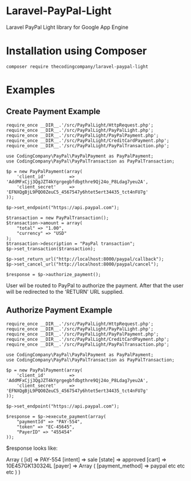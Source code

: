 # Laravel-PayPal-Light
Laravel PayPal Light library for Google App Engine

# Installation using Composer

```
composer require thecodingcompany/laravel-paypal-light
```

# Examples

## Create Payment Example
```
require_once __DIR__.'/src/PayPalLight/HttpRequest.php';
require_once __DIR__.'/src/PayPalLight/PayPalLight.php';
require_once __DIR__.'/src/PayPalLight/PayPalPayment.php';
require_once __DIR__.'/src/PayPalLight/CreditCardPayment.php';
require_once __DIR__.'/src/PayPalLight/PayPalTransaction.php';

use CodingCompany\PayPal\PayPalPayment as PayPalPayment;
use CodingCompany\PayPal\PayPalTransaction as PayPalTransaction;

$p = new PayPalPayment(array(
    'client_id'         => 'AddMFxCjj3QgJZT4kYgrgegbfdbgthre9Qj24o_P8Ldag7yeu2A',
    'client_secret'     => 'EFNXQgBjL9PQO0ZeuC5_4567547y6htet5ert34435_tct4nFU7g'
));

$p->set_endpoint("https://api.paypal.com");

$transaction = new PayPalTransaction();
$transaction->amount = array(
    "total" => "1.00",
    "currency" => "USD"
);
$transaction->description = "PayPal transaction";
$p->set_transaction($transaction);

$p->set_return_url("http://localhost:8000/paypal/callback");
$p->set_cancel_url("http://localhost:8000/paypal/cancel");

$response = $p->authorize_payment();
```
User wil be routed to PayPal to authorize the payment. After that the user will be redirected to the 'RETURN' URL supplied.

## Authorize Payment Example
```
require_once __DIR__.'/src/PayPalLight/HttpRequest.php';
require_once __DIR__.'/src/PayPalLight/PayPalLight.php';
require_once __DIR__.'/src/PayPalLight/PayPalPayment.php';
require_once __DIR__.'/src/PayPalLight/CreditCardPayment.php';
require_once __DIR__.'/src/PayPalLight/PayPalTransaction.php';

use CodingCompany\PayPal\PayPalPayment as PayPalPayment;
use CodingCompany\PayPal\PayPalTransaction as PayPalTransaction;

$p = new PayPalPayment(array(
    'client_id'         => 'AddMFxCjj3QgJZT4kYgrgegbfdbgthre9Qj24o_P8Ldag7yeu2A',
    'client_secret'     => 'EFNXQgBjL9PQO0ZeuC5_4567547y6htet5ert34435_tct4nFU7g'
));

$p->set_endpoint("https://api.paypal.com");

$response = $p->execute_payment(array(
    "paymentId" => "PAY-554",
    "token" => "EC-45645",
    "PayerID" => "455454"
));
```

$response looks like:

Array
(
    [id] => PAY-554
    [intent] => sale
    [state] => approved
    [cart] => 10E457GK130324L
    [payer] => Array
        (
            [payment_method] => paypal
            etc
        etc
    etc
    )
)